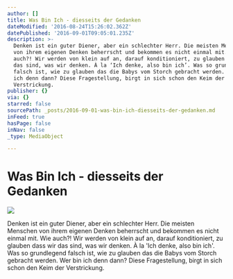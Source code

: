 ```yaml
---
author: []
title: Was Bin Ich - diesseits der Gedanken
dateModified: '2016-08-24T15:26:02.362Z'
datePublished: '2016-09-01T09:05:01.235Z'
description: >-
  Denken ist ein guter Diener, aber ein schlechter Herr. Die meisten Menschen
  von ihrem eigenen Denken beherrscht und bekommen es nicht einmal mit. Wie
  auch?! Wir werden von klein auf an, darauf konditioniert, zu glauben dass wir
  das sind, was wir denken. À la ‘Ich denke, also bin ich’. Was so grundlegend
  falsch ist, wie zu glauben das die Babys vom Storch gebracht werden. Wer bin
  ich denn dann? Diese Fragestellung, birgt in sich schon den Keim der
  Verstrickung.
publisher: {}
via: {}
starred: false
sourcePath: _posts/2016-09-01-was-bin-ich-diesseits-der-gedanken.md
inFeed: true
hasPage: false
inNav: false
_type: MediaObject

---
```

# Was Bin Ich - diesseits der Gedanken
![](https://the-grid-user-content.s3-us-west-2.amazonaws.com/42a86c3f-432c-4d91-b1fd-b9a2c3461e64.jpg)

Denken ist ein guter Diener, aber ein schlechter Herr. Die meisten Menschen von ihrem eigenen Denken beherrscht und bekommen es nicht einmal mit. Wie auch?! Wir werden von klein auf an, darauf konditioniert, zu glauben dass wir das sind, was wir denken. À la 'Ich denke, also bin ich'. Was so grundlegend falsch ist, wie zu glauben das die Babys vom Storch gebracht werden. Wer bin ich denn dann? Diese Fragestellung, birgt in sich schon den Keim der Verstrickung.